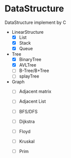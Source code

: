 # DataStructure
DataStructure implement by C

+ LinearStructure
    - [x] List
    - [x] Stack
    - [x] Queue

+ Tree
    - [x] BinaryTree
    - [x] AVLTree
    - [ ] B-Tree/B+Tree
    - [ ] splayTree

+ Graph
    - [ ] Adjacent matrix
    - [ ] Adjacent List
    - [ ] BFS/DFS
    - [ ] Dijkstra
    - [ ] Floyd
    - [ ] Kruskal
    - [ ] Prim

